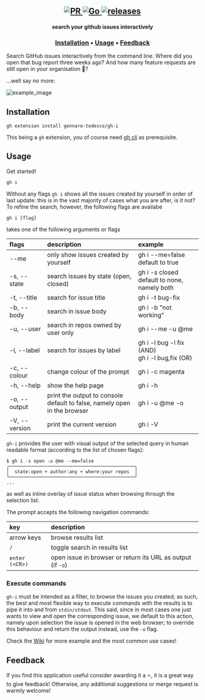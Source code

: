 <h2 align="center">
  <a href="#" onclick="return false;">
    <img alt="PR" src="https://img.shields.io/badge/PRs-welcome-brightgreen.svg?style=flat"/>
  </a>
  <a href="https://golang.org/">
    <img alt="Go" src="https://img.shields.io/badge/go-%2300ADD8.svg?&style=flat&logo=go&logoColor=white"/>
  </a>
  <a href="https://github.com/gennaro-tedesco/gh-i/releases">
    <img alt="releases" src="https://img.shields.io/github/release/gennaro-tedesco/gh-i"/>
  </a>
</h2>

<h4 align="center">search your github issues interactively</h4>
<h3 align="center">
  <a href="#Installation">Installation</a> •
  <a href="#Usage">Usage</a> •
  <a href="#Feedback">Feedback</a>
</h3>

Search GitHub issues interactively from the command line. Where did you open that bug report three weeks ago? And how many feature requests are still open in your organisation 🤔?

...well say no more:

<img alt="example_image" src="https://user-images.githubusercontent.com/15387611/151801136-c765eca3-c453-453a-ad6b-469ba2e2a454.png">


## Installation
```
gh extension install gennaro-tedesco/gh-i
```
This being a `gh` extension, you of course need [gh cli](https://github.com/cli/cli) as prerequisite.

## Usage
Get started!
```
gh i
```
Without any flags `gh i` shows all the issues created by yourself in order of last update: this is in the vast majority of cases what you are after, is it not? To refine the search, however, the following flags are availabe
```
gh i [flag]
```
takes one of the following arguments or flags

| flags        | description                                      | example
|:------------ |:------------------------------------------------ |:--------
| --me         | only show issues created by yourself             | gh i --me=false<br>default to true
| -s, --state  | search issues by state (open, closed)            | gh i -s closed<br>default to none, namely both
| -t, --title  | search for issue title                           | gh i -t bug-fix
| -b, --body   | search in issue body                             | gh i -b "not working"
| -u, --user   | search in repos owned by user only               | gh i --me -u @me
| -l, --label  | search for issues by label                       | gh i -l bug -l fix (AND)<br>gh i -l bug,fix (OR)
| -c, --colour | change colour of the prompt                      | gh i -c magenta
| -h, --help   | show the help page                               | gh i -h
| -o, --output | print the output to console<br>default to false, namely open in the browser | gh i -u @me -o | xargs -n1 gh issue view
| -V, --version| print the current version                        | gh i -V

`gh-i` provides the user with visual output of the selected query in human readable format (according to the list of chosen flags):
```
$ gh i -s open -u @me --me=false
╭──────────────────────────────────────────────╮
│  state:open + author:any + where:your repos  │
╰──────────────────────────────────────────────╯
...
```
as well as inline overlay of issue status when browsing through the selection list.

The prompt accepts the following navigation commands:

| key           | description
|:------------- |:-----------------------------------
| arrow keys    | browse results list
| `/`           | toggle search in results list
| `enter (<CR>)`| open issue in browser or return its URL as output (if `-o`)

### Execute commands
`gh-i` must be intended as a filter, to browse the issues you created; as such, the best and most flexible way to execute commands with the results is to pipe it into and from `stdin/stdout`. This said, since in most cases one just wants to view and open the corresponding issue, we default to this action, namely upon selection the issue is opened in the web browser; to override this behaviour and return the output instead, use the `-o` flag.

Check the [Wiki](https://github.com/gennaro-tedesco/gh-i/wiki) for more example and the most common use cases!

## Feedback
If you find this application useful consider awarding it a ⭐, it is a great way to give feedback! Otherwise, any additional suggestions or merge request is warmly welcome!
